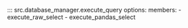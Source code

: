 ::: src.database_manager.execute_query
    options:
        members:
        - execute_raw_select
        - execute_pandas_select